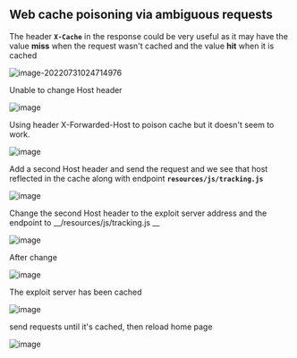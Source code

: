 ## Web cache poisoning via ambiguous requests

The header **`X-Cache`** in the response could be very useful as it may have the value __miss__ when the request wasn't cached and the value __hit__ when it is cached

![image-20220731024714976](https://user-images.githubusercontent.com/68894302/182420347-02bf60f2-977b-4408-a2e3-c1e8b49813f2.png)

Unable to change Host header

![image](https://user-images.githubusercontent.com/68894302/181980667-d87a933f-70ed-4c5d-8e0a-5ef3a01168dd.png)

Using header X-Forwarded-Host to poison cache but it doesn't seem to work.

![image](https://user-images.githubusercontent.com/68894302/181989478-c058df8b-f684-4f4a-9f72-bd5199d0b887.png)

Add a second Host header and send the request and we see that host reflected in the cache along with endpoint **`resources/js/tracking.js`**

![image](https://user-images.githubusercontent.com/68894302/181994457-0d970d69-5fe1-4632-ad2e-64f6abf12a4a.png)

Change the second Host header to the exploit server address and the endpoint to __/resources/js/tracking.js __ 

![image](https://user-images.githubusercontent.com/68894302/181994492-00b4b32d-5e38-4056-a83b-b9d854781a71.png)

After change

![image](https://user-images.githubusercontent.com/68894302/181995256-cb0a8176-44d4-4542-b000-8d34c2465ec6.png)

The exploit server has been cached

![image](https://user-images.githubusercontent.com/68894302/181994662-38354d37-818a-4f15-b5fb-81579688b471.png)

send requests until it's cached, then reload home page

![image](https://user-images.githubusercontent.com/68894302/181995477-fc106cbc-4e71-4d1f-a40c-025f60d624b2.png)